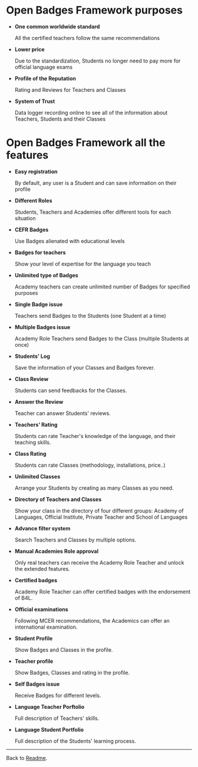 # Open Badges Framework purposes

* **One common worldwide standard**

	All the certified teachers follow the same recommendations
* **Lower price**

	Due to the standardization, Students no longer need to pay more for official language exams
* **Profile of the Reputation**

	Rating and Reviews for Teachers and Classes
* **System of Trust**

	Data logger recording online to see all of the information about Teachers, Students and their Classes

# Open Badges Framework all the features

* **Easy registration**

	By default, any user is a Student and can save information on their profile
* **Different Roles**

	Students, Teachers and Academies offer different tools for each situation
* **CEFR Badges**

	Use Badges alienated with educational levels
* **Badges for teachers**

	Show your level of expertise for the language you teach
* **Unlimited type of Badges**

	Academy teachers can create unlimited number of Badges for specified purposes
* **Single Badge issue**

	Teachers send Badges to the Students (one Student at a time)
* **Multiple Badges issue**

	Academy Role Teachers send Badges to the Class (multiple Students at once)
* **Students' Log**

	Save the information of your Classes and Badges forever.
* **Class Review**

	Students can send feedbacks for the Classes.
* **Answer the Review**

	Teacher can answer Students' reviews.
* **Teachers' Rating**

	Students can rate Teacher's knowledge of the language, and their teaching skills.
* **Class Rating**

	Students can rate Classes (methodology, installations, price..)
* **Unlimited Classes**

	Arrange your Students by creating as many Classes as you need.
* **Directory of Teachers and Classes**

	Show your class in the directory of four different groups:
	Academy of Languages, Official Institute, Private Teacher and School of Languages
* **Advance filter system**

	Search Teachers and Classes by multiple options.
* **Manual Academies Role approval**

	Only real teachers can receive the Academy Role Teacher and unlock the extended features.
* **Certified badges**

	Academy Role Teacher can offer certified badges with the endorsement of B4L.
* **Official examinations**

	Following MCER recommendations, the Academics can offer an international examination.
* **Student Profile**

	Show Badges and Classes in the profile.
* **Teacher profile**

	Show Badges, Classes and rating in the profile.
* **Self Badges issue**

	Receive Badges for different levels.
* **Language Teacher Porftolio**

	Full description of Teachers' skills.
* **Language Student Portfolio**

	Full description of the Students' learning process.


---
Back to [Readme](../README.md).
